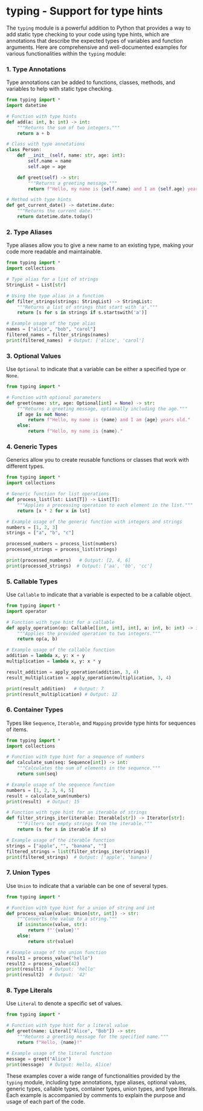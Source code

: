 # typing - Support for type hints

The `typing` module is a powerful addition to Python that provides a way to add static type checking to your code using type hints, which are annotations that describe the expected types of variables and function arguments. Here are comprehensive and well-documented examples for various functionalities within the `typing` module:

### 1. Type Annotations

Type annotations can be added to functions, classes, methods, and variables to help with static type checking.

```python
from typing import *
import datetime

# Function with type hints
def add(a: int, b: int) -> int:
    """Returns the sum of two integers."""
    return a + b

# Class with type annotations
class Person:
    def __init__(self, name: str, age: int):
        self.name = name
        self.age = age

    def greet(self) -> str:
        """Returns a greeting message."""
        return f"Hello, my name is {self.name} and I am {self.age} years old."

# Method with type hints
def get_current_date() -> datetime.date:
    """Returns the current date."""
    return datetime.date.today()
```

### 2. Type Aliases

Type aliases allow you to give a new name to an existing type, making your code more readable and maintainable.

```python
from typing import *
import collections

# Type alias for a list of strings
StringList = List[str]

# Using the type alias in a function
def filter_strings(strings: StringList) -> StringList:
    """Returns a list of strings that start with 'a'."""
    return [s for s in strings if s.startswith('a')]

# Example usage of the type alias
names = ["alice", "bob", "carol"]
filtered_names = filter_strings(names)
print(filtered_names)  # Output: ['alice', 'carol']
```

### 3. Optional Values

Use `Optional` to indicate that a variable can be either a specified type or `None`.

```python
from typing import *

# Function with optional parameters
def greet(name: str, age: Optional[int] = None) -> str:
    """Returns a greeting message, optionally including the age."""
    if age is not None:
        return f"Hello, my name is {name} and I am {age} years old."
    else:
        return f"Hello, my name is {name}."
```

### 4. Generic Types

Generics allow you to create reusable functions or classes that work with different types.

```python
from typing import *
import collections

# Generic function for list operations
def process_list(lst: List[T]) -> List[T]:
    """Applies a processing operation to each element in the list."""
    return [x * 2 for x in lst]

# Example usage of the generic function with integers and strings
numbers = [1, 2, 3]
strings = ["a", "b", "c"]

processed_numbers = process_list(numbers)
processed_strings = process_list(strings)

print(processed_numbers)   # Output: [2, 4, 6]
print(processed_strings)  # Output: ['aa', 'bb', 'cc']
```

### 5. Callable Types

Use `Callable` to indicate that a variable is expected to be a callable object.

```python
from typing import *
import operator

# Function with type hint for a callable
def apply_operation(op: Callable[[int, int], int], a: int, b: int) -> int:
    """Applies the provided operation to two integers."""
    return op(a, b)

# Example usage of the callable function
addition = lambda x, y: x + y
multiplication = lambda x, y: x * y

result_addition = apply_operation(addition, 3, 4)
result_multiplication = apply_operation(multiplication, 3, 4)

print(result_addition)   # Output: 7
print(result_multiplication) # Output: 12
```

### 6. Container Types

Types like `Sequence`, `Iterable`, and `Mapping` provide type hints for sequences of items.

```python
from typing import *
import collections

# Function with type hint for a sequence of numbers
def calculate_sum(seq: Sequence[int]) -> int:
    """Calculates the sum of elements in the sequence."""
    return sum(seq)

# Example usage of the sequence function
numbers = [1, 2, 3, 4, 5]
result = calculate_sum(numbers)
print(result)  # Output: 15

# Function with type hint for an iterable of strings
def filter_strings_iter(iterable: Iterable[str]) -> Iterator[str]:
    """Filters out empty strings from the iterable."""
    return (s for s in iterable if s)

# Example usage of the iterable function
strings = ["apple", "", "banana", ""]
filtered_strings = list(filter_strings_iter(strings))
print(filtered_strings)  # Output: ['apple', 'banana']
```

### 7. Union Types

Use `Union` to indicate that a variable can be one of several types.

```python
from typing import *

# Function with type hint for a union of string and int
def process_value(value: Union[str, int]) -> str:
    """Converts the value to a string."""
    if isinstance(value, str):
        return f"'{value}'"
    else:
        return str(value)

# Example usage of the union function
result1 = process_value("hello")
result2 = process_value(42)
print(result1)  # Output: 'hello'
print(result2)  # Output: '42'
```

### 8. Type Literals

Use `Literal` to denote a specific set of values.

```python
from typing import *

# Function with type hint for a literal value
def greet(name: Literal["Alice", "Bob"]) -> str:
    """Returns a greeting message for the specified name."""
    return f"Hello, {name}!"

# Example usage of the literal function
message = greet("Alice")
print(message)  # Output: Hello, Alice!
```

These examples cover a wide range of functionalities provided by the `typing` module, including type annotations, type aliases, optional values, generic types, callable types, container types, union types, and type literals. Each example is accompanied by comments to explain the purpose and usage of each part of the code.
